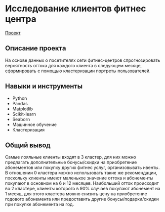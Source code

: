 # Исследование клиентов фитнес центра

[Проект](https://github.com/yaricon/Portfolio/blob/main/11%20Фитнес-центр/Анализ%20клиентов%20фитнес%20центра.ipynb)

## Описание проекта

На основе данных о посетителях сети фитнес-центров спрогнозировать вероятность оттока для каждого клиента в следующем месяце, сформировать с помощью кластеризации портреты пользователей.

## Навыки и инструменты

- Python
- Pandas
- Matplotlib
- Scikit-learn
- Seaborn
- Машинное обучение
- Кластеризация


## Общий вывод

Самые лояльные клиенты входят в 3 кластер, для них можно предлагать дополнительные бонусы/скидки на приобретение абонементов или покупку других фитнес услуг, организовывать ивенты. В отношении 0 кластера можно использовать такие же рекомендации, поскольку клиенты имеют маленькое значение оттока и абонементы покупают в основном на 6 и 12 месяцев. Наибольший отток происходит во 2 кластере, клиенты которого в 90% случаев покупают абонемент на 1 месяц, для этого кластера можно снизить цену на приобретение годового абонемента или предоставить другие бонусы/подарки/скидки при покупке абонемента на год.
